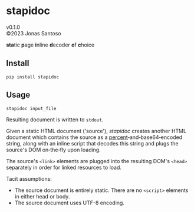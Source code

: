# stapidoc

v0.1.0  
©2023 Jonas Santoso

**sta**tic **p**age **i**nline **d**ecoder **o**f **c**hoice

## Install

```shell
pip install stapidoc
```

## Usage

```shell
stapidoc input_file
```

Resulting document is written to `stdout`.

Given a static HTML document ('source'), *stapidoc* creates another HTML document which contains the source as a [percent](https://datatracker.ietf.org/doc/html/rfc3986.html#section-2.1)‑and‑base64‑encoded string, along with an inline script that decodes this string and plugs the source's DOM on‑the‑fly upon loading.

The source's `<link>` elements are plugged into the resulting DOM's `<head>` separately in order for linked resources to load.

Tacit assumptions:
  - The source document is entirely static. There are no `<script>` elements in either head or body.
  - The source document uses UTF-8 encoding.
